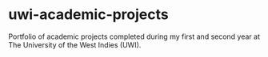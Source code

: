 # uwi-academic-projects
Portfolio of academic projects completed during my first and second year at The University of the West Indies (UWI).
